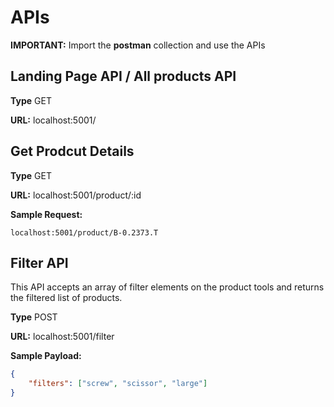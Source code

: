 # APIs

**IMPORTANT:** Import the **postman** collection and use the APIs

## Landing Page API / All products API
**Type** GET

**URL:** localhost:5001/

## Get Prodcut Details
**Type** GET

**URL:** localhost:5001/product/:id

**Sample Request:**
```
localhost:5001/product/B-0.2373.T
```


## Filter API
This API accepts an array of filter elements on the product tools and returns the filtered list of products.

**Type** POST

**URL:** localhost:5001/filter 

**Sample Payload:**
```json
{
	"filters": ["screw", "scissor", "large"]
}
```

